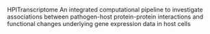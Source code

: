 HPITranscriptome
An integrated computational pipeline to investigate associations between pathogen-host protein-protein interactions and functional changes underlying gene expression data in host cells





